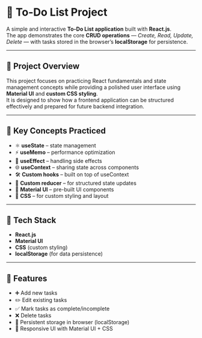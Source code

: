 # 📝 To-Do List Project

A simple and interactive **To-Do List application** built with **React.js**.  
The app demonstrates the core **CRUD operations** — *Create, Read, Update, Delete* — with tasks stored in the browser’s **localStorage** for persistence.

---

## 🔹 Project Overview
This project focuses on practicing React fundamentals and state management concepts while providing a polished user interface using **Material UI** and **custom CSS styling**.  
It is designed to show how a frontend application can be structured effectively and prepared for future backend integration.

---

## 🔹 Key Concepts Practiced
- ⚛️ **useState** – state management  
- ⚡ **useMemo** – performance optimization  
- 🔄 **useEffect** – handling side effects  
- 🌐 **useContext** – sharing state across components  
- 🛠️ **Custom hooks** – built on top of useContext  
- 🧩 **Custom reducer** – for structured state updates  
- 🎨 **Material UI** – pre-built UI components  
- 🎨 **CSS** – for custom styling and layout  

---

## 📂 Tech Stack
- **React.js**  
- **Material UI**  
- **CSS** (custom styling)  
- **localStorage** (for data persistence)  

---

## 🚀 Features
- ➕ Add new tasks  
- ✏️ Edit existing tasks  
- ✅ Mark tasks as complete/incomplete  
- ❌ Delete tasks  
- 💾 Persistent storage in browser (localStorage)  
- 📱 Responsive UI with Material UI + CSS  
